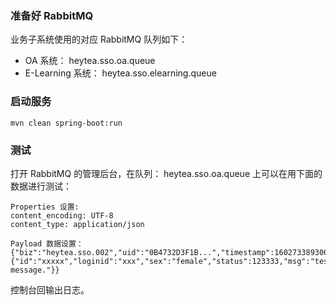 ### 准备好 RabbitMQ

业务子系统使用的对应 RabbitMQ 队列如下： 

- OA 系统： heytea.sso.oa.queue
- E-Learning 系统： heytea.sso.elearning.queue

### 启动服务

```
mvn clean spring-boot:run
```

### 测试

打开 RabbitMQ 的管理后台，在队列： heytea.sso.oa.queue 上可以在用下面的数据进行测试：

```
Properties 设置:
content_encoding: UTF-8
content_type: application/json

Payload 数据设置：
{"biz":"heytea.sso.002","uid":"0B4732D3F1B...","timestamp":1602733893000,"data":{"id":"xxxxx","loginid":"xxx","sex":"female","status":123333,"msg":"test message."}}
```

控制台回输出日志。
